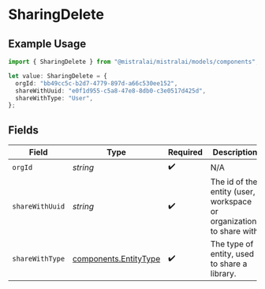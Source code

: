 # SharingDelete

## Example Usage

```typescript
import { SharingDelete } from "@mistralai/mistralai/models/components";

let value: SharingDelete = {
  orgId: "bb49cc5c-b2d7-4779-897d-a66c530ee152",
  shareWithUuid: "e0f1d955-c5a8-47e8-8db0-c3e0517d425d",
  shareWithType: "User",
};
```

## Fields

| Field                                                                | Type                                                                 | Required                                                             | Description                                                          |
| -------------------------------------------------------------------- | -------------------------------------------------------------------- | -------------------------------------------------------------------- | -------------------------------------------------------------------- |
| `orgId`                                                              | *string*                                                             | :heavy_check_mark:                                                   | N/A                                                                  |
| `shareWithUuid`                                                      | *string*                                                             | :heavy_check_mark:                                                   | The id of the entity (user, workspace or organization) to share with |
| `shareWithType`                                                      | [components.EntityType](../../models/components/entitytype.md)       | :heavy_check_mark:                                                   | The type of entity, used to share a library.                         |